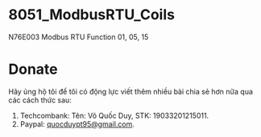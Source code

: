 # 8051_ModbusRTU_Coils
N76E003 Modbus RTU Function 01, 05, 15
# Donate
Hãy ủng hộ tôi để tôi có động lực viết thêm nhiều bài chia sẻ hơn nữa qua các cách thức sau:
 1. Techcombank: Tên: Võ Quốc Duy, STK: 19033201215011.
 2. Paypal: quocduypt95@gmail.com.
